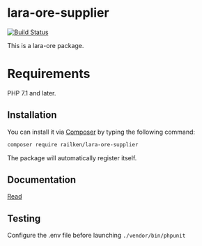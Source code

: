 # lara-ore-supplier

[![Build Status](https://travis-ci.org/railken/lara-ore-supplier.svg?branch=master)](https://travis-ci.org/railken/lara-ore-supplier)

This is a lara-ore package.

# Requirements

PHP 7.1 and later.

## Installation

You can install it via [Composer](https://getcomposer.org/) by typing the following command:

```bash
composer require railken/lara-ore-supplier
```

The package will automatically register itself.

## Documentation

[Read](docs/index.md)

## Testing

Configure the .env file before launching `./vendor/bin/phpunit`